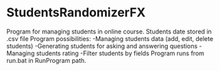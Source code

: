 # StudentsRandomizerFX
Program for managing students in online course.
Students date stored in .csv file
Program possibilities:
-Managing students data (add, edit, delete students)
-Generating students for asking and answering questions
-Managing students rating 
-Filter students by fields
Program runs from run.bat in RunProgram path.
